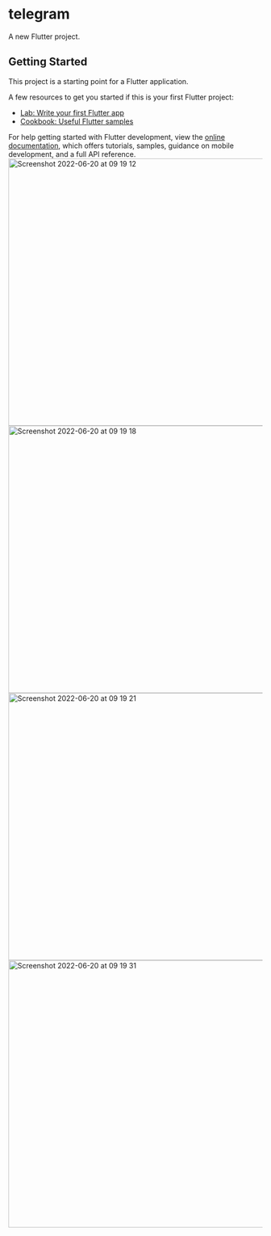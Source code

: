 # telegram

A new Flutter project.

## Getting Started

This project is a starting point for a Flutter application.

A few resources to get you started if this is your first Flutter project:

- [Lab: Write your first Flutter app](https://docs.flutter.dev/get-started/codelab)
- [Cookbook: Useful Flutter samples](https://docs.flutter.dev/cookbook)

For help getting started with Flutter development, view the
[online documentation](https://docs.flutter.dev/), which offers tutorials,
samples, guidance on mobile development, and a full API reference.
<img width="529" alt="Screenshot 2022-06-20 at 09 19 12" src="https://user-images.githubusercontent.com/96195451/174524543-f7e97481-3a7c-4eec-a1f8-0e666c7fb578.png">
<img width="529" alt="Screenshot 2022-06-20 at 09 19 18" src="https://user-images.githubusercontent.com/96195451/174524557-a1754d2f-d632-4bee-9791-0d28b2a633ed.png">
<img width="529" alt="Screenshot 2022-06-20 at 09 19 21" src="https://user-images.githubusercontent.com/96195451/174524559-98b6671c-3d78-4475-8614-046ba49e3b74.png">
<img width="529" alt="Screenshot 2022-06-20 at 09 19 31" src="https://user-images.githubusercontent.com/96195451/174524565-8626a6fd-fe21-4420-8bbf-38070eb48852.png">
